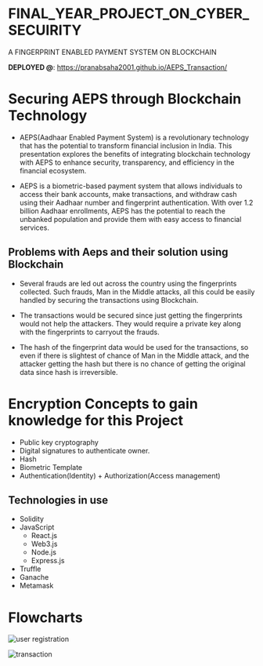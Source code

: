 # FINAL_YEAR_PROJECT_ON_CYBER_SECUIRITY
A FINGERPRINT ENABLED PAYMENT SYSTEM ON BLOCKCHAIN

**DEPLOYED @**: https://pranabsaha2001.github.io/AEPS_Transaction/ 

# Securing AEPS through Blockchain Technology

- AEPS(Aadhaar Enabled Payment System) is a revolutionary technology that 
has the potential to transform financial inclusion in India. This presentation 
explores the benefits of integrating blockchain technology with AEPS to 
enhance security, transparency, and efficiency in the financial ecosystem.

- AEPS is a biometric-based payment system that allows individuals to access 
their bank accounts, make transactions, and withdraw cash using their 
Aadhaar number and fingerprint authentication. With over 1.2 billion Aadhaar 
enrollments, AEPS has the potential to reach the unbanked population and 
provide them with easy access to financial services.

## Problems with Aeps and their solution using Blockchain

- Several frauds are led out across the country using the fingerprints collected. Such frauds, Man in the Middle attacks, all this could be easily handled by securing the transactions using Blockchain.

- The transactions would be secured since just getting  the fingerprints would not help the attackers. They would require a private key along with the fingerprints to carryout the frauds.

- The hash of the fingerprint data would be used for the transactions, so even if there is slightest of chance of Man in the Middle attack, and the attacker getting the hash but there is no chance of getting the original data since hash is irreversible.

# Encryption Concepts to gain knowledge for this Project
- Public key cryptography
- Digital signatures to authenticate owner.
- Hash
- Biometric Template
- Authentication(Identity) + Authorization(Access management)

## Technologies in use

- Solidity
- JavaScript
  * React.js
  * Web3.js
  * Node.js
  * Express.js
- Truffle
- Ganache
- Metamask

# Flowcharts

![user registration ](https://github.com/ss4Digbijoy/FINAL_YEAR_PROJECT_ON_CYBER_SECUIRITY/assets/97974553/54584439-d177-434f-935f-bec8da35aec9)

![transaction ](https://github.com/ss4Digbijoy/FINAL_YEAR_PROJECT_ON_CYBER_SECUIRITY/assets/97974553/e7e286f7-f5b1-4ac6-b711-70362a51745b)

